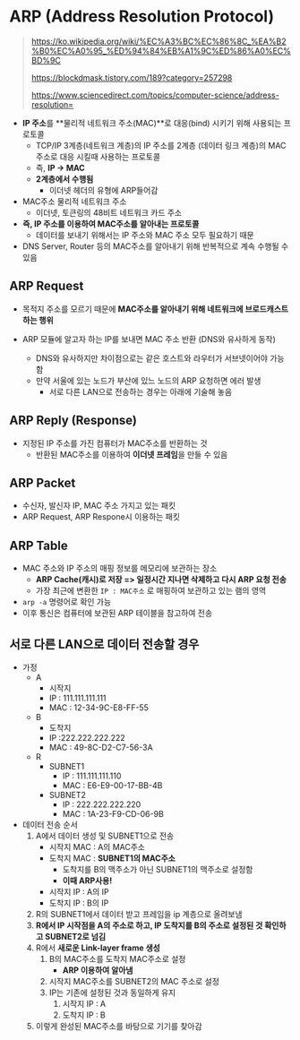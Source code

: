 # ARP (Address Resolution Protocol)

> https://ko.wikipedia.org/wiki/%EC%A3%BC%EC%86%8C_%EA%B2%B0%EC%A0%95_%ED%94%84%EB%A1%9C%ED%86%A0%EC%BD%9C
>
> https://blockdmask.tistory.com/189?category=257298
>
> https://www.sciencedirect.com/topics/computer-science/address-resolution=

- **IP 주소**를 **물리적 네트워크 주소(MAC)**로 대응(bind) 시키기 위해 사용되는 프로토콜
  - TCP/IP 3계층(네트워크 계층)의 IP 주소를 2계층 (데이터 링크 계층)의 MAC 주소로 대응 시킬때 사용하는 프로토콜
  - 즉, **IP -> MAC**
  - **2계층에서 수행됨**
    - 이더넷 헤더의 유형에 ARP들어감
- MAC주소 물리적 네트워크 주소
  - 이더넷, 토큰링의 48비트 네트워크 카드 주소
- **즉, IP 주소를 이용하여 MAC주소를 알아내는 프로토콜**
    - 데이터를 보내기 위해서는 IP 주소와 MAC 주소 모두 필요하기 때문
- DNS Server, Router 등의 MAC주소를 알아내기 위해 반복적으로 계속 수행될 수 있음



## ARP Request

- 목적지 주소를 모르기 때문에 **MAC주소를 알아내기 위해 네트워크에 브로드캐스트 하는 행위**

- ARP 모듈에 알고자 하는 IP를 보내면 MAC 주소 반환 (DNS와 유사하게 동작)
  - DNS와 유사하지만 차이점으로는 같은 호스트와 라우터가 서브넷이어야 가능함
  - 만약 서울에 있는 노드가 부산에 있느 노드의 ARP 요청하면 에러 발생
    - 서로 다른 LAN으로 전송하는 경우는 아래에 기술해 놓음



## ARP Reply (Response)

- 지정된 IP 주소를 가진 컴퓨터가 MAC주소를 반환하는 것
  - 반환된 MAC주소를 이용하여 **이더넷 프레임**을 만들 수 있음



## ARP Packet

- 수신자, 발신자 IP, MAC 주소 가지고 있는 패킷
- ARP Request, ARP Respone시 이용하는 패킷 



## ARP Table

- MAC 주소와 IP 주소의 매핑 정보를 메모리에 보관하는 장소
  - **ARP Cache(캐시)로 저장 => 일정시간 지나면 삭제하고 다시 ARP 요청 전송**
  - 가장 최근에 변환한 `IP : MAC주소` 로 매핑하여 보관하고 있는 램의 영역
- `arp -a` 명령어로 확인 가능
- 이후 통신은 컴퓨터에 보관된 ARP 테이블을 참고하여 전송



## 서로 다른 LAN으로 데이터 전송할 경우

- 가정
  - A
    - 시작지 
    - IP : 111.111.111.111
    - MAC : 12-34-9C-E8-FF-55
  - B
    - 도착지
    - IP :222.222.222.222
    - MAC : 49-8C-D2-C7-56-3A
  - R
    - SUBNET1
      - IP : 111.111.111.110
      - MAC : E6-E9-00-17-BB-4B
    - SUBNET2
      - IP : 222.222.222.220
      - MAC : 1A-23-F9-CD-06-9B
- 데이터 전송 순서
  1. A에서 데이터 생성 및 SUBNET1으로 전송
     - 시작지 MAC : A의 MAC주소
     - 도착지 MAC : **SUBNET1의 MAC주소**
       - 도착지를 B의 맥주소가 아닌 SUBNET1의 맥주소로 설정함
       - **이때 ARP사용!**
     - 시작지 IP : A의 IP
     - 도착지 IP : B의 IP
  2. R의 SUBNET1에서 데이터 받고 프레임을 ip 계층으로 올려보냄
  3. **R에서 IP 시작점을 A의 주소로 하고, IP 도착지를 B의 주소로 설정된 것 확인하고 SUBNET2로 넘김**
  4. R에서 **새로운 Link-layer frame 생성**
     1. B의 MAC주소를 도착지 MAC주소로 설정
        - **ARP 이용하여 알아냄**
     2. 시작지 MAC주소를 SUBNET2의 MAC 주소로 설정
     3. IP는 기존에 설정된 것과 동일하게 유지
        1. 시작지 IP : A
        2. 도착지 IP : B
  5. 이렇게 완성된 MAC주소를 바탕으로 기기를 찾아감